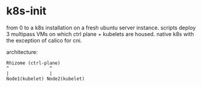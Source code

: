 # k8s-init

from 0 to a k8s installation on a fresh ubuntu server instance. scripts deploy 3 multipass VMs on which ctrl plane + kubelets are housed. native k8s with the exception of calico for cni.

architecture:
```
Rhizome (ctrl-plane)
^               ^
|               |
Node1(kubelet) Node2(kubelet)
```
